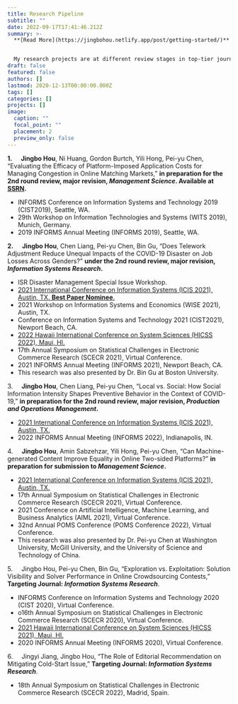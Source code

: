 ```yaml
---
title: Research Pipeline
subtitle: ""
date: 2022-09-17T17:41:46.212Z
summary: >-
  **[R﻿ead More](https://jingbohou.netlify.app/post/getting-started/)**


  My research projects are at different review stages in top-tier journals. Particularly, I have papers under review in **Management Science** (preparing for the 2nd round review), **Information Systems Research** (one is under the 2nd round review, and another one is under the 1st round review), and **Production and Operations Management** (preparing for the 2nd round review). I am also making good progress in preparing two papers targeted at ***Information Systems Research***. In the next three years, I plan to keep working on these two streams with my dependable coauthors. In addition, with a strong interest in digital finance, I am ready to start two research projects related to cryptocurrency. A summary of my current ongoing projects is presented below.
draft: false
featured: false
authors: []
lastmod: 2020-12-13T00:00:00.000Z
tags: []
categories: []
projects: []
image:
  caption: ""
  focal_point: ""
  placement: 2
  preview_only: false
---
```

**1.**     **Jingbo Hou**, Ni Huang, Gordon Burtch, Yili Hong, Pei-yu Chen, “Evaluating the Efficacy of Platform-Imposed Application Costs for Managing Congestion in Online Matching Markets,” **in preparation for the 2nd round review, major revision, *Management Science*. Available at [SSRN](https://papers.ssrn.com/sol3/papers.cfm?abstract_id=3946059).**

* INFORMS Conference on Information Systems and Technology 2019 (CIST2019), Seattle, WA.
* 29th Workshop on Information Technologies and Systems (WITS 2019), Munich, Germany.
* 2019 INFORMS Annual Meeting (INFORMS 2019), Seattle, WA.

**2.**     **Jingbo Hou**, Chen Liang, Pei-yu Chen, Bin Gu, “Does Telework Adjustment Reduce Unequal Impacts of the COVID-19 Disaster on Job Losses Across Genders?” **under the 2nd round review, major revision, *Information Systems Research*.**

* ISR Disaster Management Special Issue Workshop.
* [2021 International Conference on Information Systems (ICIS 2021), Austin, TX. **Best Paper Nominee**.](https://aisel.aisnet.org/icis2021/is_future_work/is_future_work/21/)
* [](https://aisel.aisnet.org/icis2021/is_future_work/is_future_work/21/)2021 Workshop on Information Systems and Economics (WISE 2021), Austin, TX.
* Conference on Information Systems and Technology 2021 (CIST2021), Newport Beach, CA.
* [2022 Hawaii International Conference on System Sciences (HICSS 2022), Maui, HI.](https://scholarspace.manoa.hawaii.edu/items/cef44e81-273b-4eb1-998e-de9264194765)
* 17th Annual Symposium on Statistical Challenges in Electronic Commerce Research (SCECR 2021), Virtual Conference.
* 2021 INFORMS Annual Meeting (INFORMS 2021), Newport Beach, CA.
* This research was also presented by Dr. Bin Gu at Boston University.

3.     **Jingbo Hou**, Chen Liang, Pei-yu Chen, “Local vs. Social: How Social Information Intensity Shapes Preventive Behavior in the Context of COVID-19,” **in preparation for the 2nd round review, major revision, *Production and Operations Management*.**

* [2021 International Conference on Information Systems (ICIS 2021), Austin, TX.](https://aisel.aisnet.org/icis2021/gen_topics/gen_topics/4/)
* 2022 INFORMS Annual Meeting (INFORMS 2022), Indianapolis, IN.

4.     **Jingbo Hou**, Amin Sabzehzar, Yili Hong, Pei-yu Chen, “Can Machine-generated Content Improve Equality in Online Two-sided Platforms?” **in preparation for submission to *Management Science*.**

* [2021 International Conference on Information Systems (ICIS 2021), Austin, TX.](https://aisel.aisnet.org/icis2021/user_behaivors/user_behaivors/24/)
* 17th Annual Symposium on Statistical Challenges in Electronic Commerce Research (SCECR 2021), Virtual Conference.
* 2021 Conference on Artificial Intelligence, Machine Learning, and Business Analytics (AIML 2021), Virtual Conference.
* 32nd Annual POMS Conference (POMS Conference 2022), Virtual Conference.
* This research was also presented by Dr. Pei-yu Chen at Washington University, McGill University, and the University of Science and Technology of China.

5.     Jingbo Hou, Pei-yu Chen, Bin Gu, “Exploration vs. Exploitation: Solution Visibility and Solver Performance in Online Crowdsourcing Contests,” **Targeting Journal: *Information Systems Research***.

* INFORMS Conference on Information Systems and Technology 2020 (CIST 2020), Virtual Conference.
* o16th Annual Symposium on Statistical Challenges in Electronic Commerce Research (SCECR 2020), Virtual Conference.
* [2021 Hawaii International Conference on System Sciences (HICSS 2021), Maui, HI.](https://aisel.aisnet.org/hicss-54/os/sites/7/)
* 2020 INFORMS Annual Meeting (INFORMS 2020), Virtual Conference.

6.     Jingyi Jiang, Jingbo Hou, “The Role of Editorial Recommendation on Mitigating Cold-Start Issue,” **Targeting Journal: *Information Systems Research***.

* 18th Annual Symposium on Statistical Challenges in Electronic Commerce Research (SCECR 2022), Madrid, Spain.